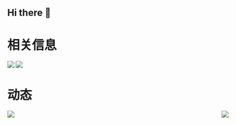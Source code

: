 ## Hi there 👋

<!--
**FULLK/FULLK** is a ✨ _special_ ✨ repository because its `README.md` (this file) appears on your GitHub profile.

Here are some ideas to get you started:

- 🔭 I’m currently working on ...
- 🌱 I’m currently learning ...
- 👯 I’m looking to collaborate on ...
- 🤔 I’m looking for help with ...
- 💬 Ask me about ...
- 📫 How to reach me: ...
- 😄 Pronouns: ...
- ⚡ Fun fact: ...
-->

# 相关信息
<a href="https://blog.csdn.net/llovewuzhengzi?type=blog" target="_blank"><img  align=left src="https://img.shields.io/badge/CSDN-看星猩的柴狗-%231677ff?style=flat"/></a>

<a href="https://space.bilibili.com/1786407475?spm_id_from=333.1387.0.0" target="_blank"><img  align=center src="https://img.shields.io/badge/bilbili-看星猩的柴狗-%23ff1676?style=flat"/></a>

# 动态

<img   align="left" src="https://github-readme-stats.vercel.app/api/top-langs/?username=FULLK&locale=en&line_height=33&theme=&langs_count=20&layout=compact&custom_title=PASSION！！！"/>
<img   align="right" src="https://github-readme-stats.vercel.app/api?username=FULLK&locale=en&line_height=33&show_icons=true&hide=&theme=&rank_icon=percentile&custom_title=PASSION！！！"/>


